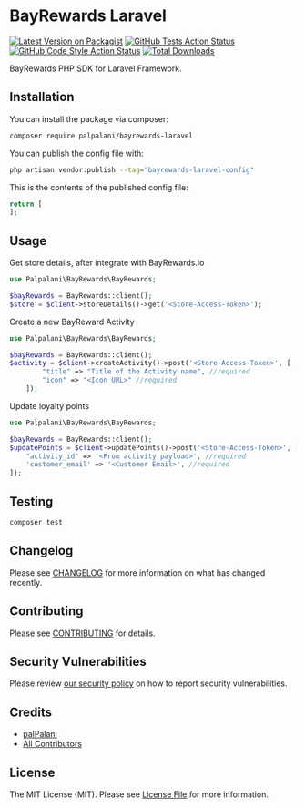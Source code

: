 # BayRewards Laravel

[![Latest Version on Packagist](https://img.shields.io/packagist/v/palpalani/bayrewards-laravel.svg?style=flat-square)](https://packagist.org/packages/palpalani/bayrewards-laravel)
[![GitHub Tests Action Status](https://img.shields.io/github/actions/workflow/status/palpalani/bayrewards-laravel/run-tests.yml?branch=main&label=tests&style=flat-square)](https://github.com/palpalani/bayrewards-laravel/actions?query=workflow%3Arun-tests+branch%3Amain)
[![GitHub Code Style Action Status](https://img.shields.io/github/actions/workflow/status/palpalani/bayrewards-laravel/fix-php-code-style-issues.yml?branch=main&label=code%20style&style=flat-square)](https://github.com/palpalani/bayrewards-laravel/actions?query=workflow%3A"Fix+PHP+code+style+issues"+branch%3Amain)
[![Total Downloads](https://img.shields.io/packagist/dt/palpalani/bayrewards-laravel.svg?style=flat-square)](https://packagist.org/packages/palpalani/bayrewards-laravel)

BayRewards PHP SDK for Laravel Framework.

## Installation

You can install the package via composer:

```bash
composer require palpalani/bayrewards-laravel
```
You can publish the config file with:

```bash
php artisan vendor:publish --tag="bayrewards-laravel-config"
```

This is the contents of the published config file:

```php
return [
];
```

## Usage

Get store details, after integrate with BayRewards.io
```php
use Palpalani\BayRewards\BayRewards;

$bayRewards = BayRewards::client();
$store = $client->storeDetails()->get('<Store-Access-Token>');
```

Create a new BayReward Activity
```php
use Palpalani\BayRewards\BayRewards;

$bayRewards = BayRewards::client();
$activity = $client->createActivity()->post('<Store-Access-Token>', [
        "title" => "Title of the Activity name", //required
        "icon" => "<Icon URL>" //required
    ]);
```

Update loyalty points 
```php
use Palpalani\BayRewards\BayRewards;

$bayRewards = BayRewards::client();
$updatePoints = $client->updatePoints()->post('<Store-Access-Token>', [
    "activity_id" => '<From activity payload>', //required
    'customer_email' => '<Customer Email>', //required
]);
```


## Testing

```bash
composer test
```

## Changelog

Please see [CHANGELOG](CHANGELOG.md) for more information on what has changed recently.

## Contributing

Please see [CONTRIBUTING](CONTRIBUTING.md) for details.

## Security Vulnerabilities

Please review [our security policy](../../security/policy) on how to report security vulnerabilities.

## Credits

- [palPalani](https://github.com/palpalani)
- [All Contributors](../../contributors)

## License

The MIT License (MIT). Please see [License File](LICENSE.md) for more information.
